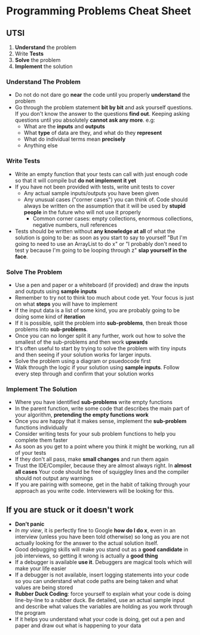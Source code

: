 # Programming Problems Cheat Sheet

## UTSI

1. **Understand** the problem
2. Write **Tests**
3. **Solve** the problem
4. **Implement** the solution

### Understand The Problem

- Do not do not dare go **near** the code until you properly **understand** the problem
- Go through the problem statement **bit by bit** and ask yourself questions. If you don't know the answer to the questions **find out**. Keeping asking questions until you absolutely **cannot ask any more**. e.g:
  - What are the **inputs** and **outputs**
  - What **type** of data are they, and what do they **represent**
  - What do individual terms mean **precisely**
  - Anything else

### Write Tests

- Write an empty function that your tests can call with just enough code so that it will compile but **do not implement it yet**
- If you have not been provided with tests, write unit tests to cover
  - Any actual sample inputs/outputs you have been given
  - Any unusual cases ("corner cases") you can think of. Code should always be written on the assumption that it will be used by **stupid people** in the future who will not use it properly
    - Common corner cases: empty collections, enormous collections, negative numbers, null references
- Tests should be written without **any knowledge at all** of what the solution is going to be: as soon as you start to say to yourself "But I'm going to need to use an ArrayList to do x" or "I probably don't need to test y because I'm going to be looping through z" **slap yourself in the face**.

### Solve The Problem

- Use a pen and paper or a whiteboard (if provided) and draw the inputs and outputs using **sample inputs**
- Remember to try not to think too much about code yet. Your focus is just on what **steps** you will have to implement
- If the input data is a list of some kind, you are probably going to be doing some kind of **iteration**
- If it is possible, split the problem into **sub-problems**, then break those problems into **sub-problems**.
- Once you can no longer split it any further, work out how to solve the smallest of the sub-problems and then work **upwards**
- It's often useful to start by trying to solve the problem with tiny inputs and then seeing if your solution works for larger inputs.
- Solve the problem using a diagram or psuedocode first
- Walk through the logic if your solution using **sample inputs**. Follow every step through and confirm that your solution works

### Implement The Solution

- Where you have identified **sub-problems** write empty functions
- In the parent function, write some code that describes the main part of your algorithm, **pretending the empty functions work**
- Once you are happy that it makes sense, implement the **sub-problem** functions individually
- Consider writing tests for your sub problem functions to help you complete them faster
- As soon as you get to a point where you think it might be working, run all of your tests
- If they don't all pass, make **small changes** and run them again
- Trust the IDE/Compiler, because they are almost always right. In **almost all cases** Your code should be free of squiggley lines and the compiler should not output any warnings
- If you are pairing with someone, get in the habit of talking through your approach as you write code. Interviewers will be looking for this.

## If you are stuck or it doesn't work

- **Don't panic**
- *In my view*, it is perfectly fine to Google **how do I do x**, even in an interview (unless you have been told otherwise) so long as you are not actually looking for the answer to the actual solution itself.
- Good debugging skills will make you stand out as a **good candidate** in job interviews, so getting it wrong is actually a **good thing**
- If a debugger is available **use it**. Debuggers are magical tools which will make your life easier
- If a debugger is not available, insert logging statements into your code so you can understand what code paths are being taken and what values are being stored
- **Rubber Duck Coding**: force yourself to explain what your code is doing line-by-line to a rubber duck. Be detailed, use an actual sample input and describe what values the variables are holding as you work through the program
- If it helps you understand what your code is doing, get out a pen and paper and draw out what is happening to your data
